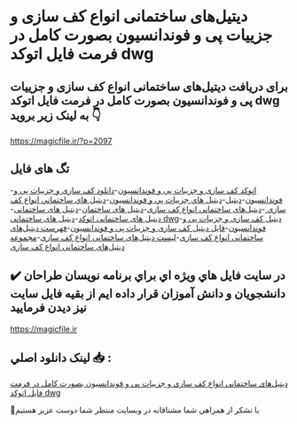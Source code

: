 # دیتیل‌های ساختمانی انواع کف سازی و جزییات پی و فوندانسیون بصورت کامل در فرمت فایل اتوکد dwg

## برای دریافت دیتیل‌های ساختمانی انواع کف سازی و جزییات پی و فوندانسیون بصورت کامل در فرمت فایل اتوکد dwg به لینک زیر بروید 👇

https://magicfile.ir/?p=2097

## تگ های فایل

-[اتوکد کف سازی و جزییات پی و فوندانسیون](https://magicfile.ir/product/%d8%af%d9%8a%d8%aa%d9%8a%d9%84-%d8%b3%d8%a7%d8%ae%d8%aa%d9%85%d8%a7%d9%86%d9%8a-%da%a9%d9%81-%d8%b3%d8%a7%d8%b2%d9%8a-%d8%ac%d8%b2%d9%8a%d9%8a%d8%a7%d8%aa-%d9%be%d9%8a-%d9%88/)-[دانلود کف سازی و جزییات پی و فوندانسیون](https://magicfile.ir/product/%d8%af%d9%8a%d8%aa%d9%8a%d9%84-%d8%b3%d8%a7%d8%ae%d8%aa%d9%85%d8%a7%d9%86%d9%8a-%da%a9%d9%81-%d8%b3%d8%a7%d8%b2%d9%8a-%d8%ac%d8%b2%d9%8a%d9%8a%d8%a7%d8%aa-%d9%be%d9%8a-%d9%88/)-[ديتيل](https://magicfile.ir/product/%d8%af%d9%8a%d8%aa%d9%8a%d9%84-%d8%b3%d8%a7%d8%ae%d8%aa%d9%85%d8%a7%d9%86%d9%8a-%da%a9%d9%81-%d8%b3%d8%a7%d8%b2%d9%8a-%d8%ac%d8%b2%d9%8a%d9%8a%d8%a7%d8%aa-%d9%be%d9%8a-%d9%88/)-[ديتيل هاي جزييات پي و فوندانسيون](https://magicfile.ir/product/%d8%af%d9%8a%d8%aa%d9%8a%d9%84-%d8%b3%d8%a7%d8%ae%d8%aa%d9%85%d8%a7%d9%86%d9%8a-%da%a9%d9%81-%d8%b3%d8%a7%d8%b2%d9%8a-%d8%ac%d8%b2%d9%8a%d9%8a%d8%a7%d8%aa-%d9%be%d9%8a-%d9%88/)-[ديتيل هاي ساختماني انواع کف سازي ](https://magicfile.ir/product/%d8%af%d9%8a%d8%aa%d9%8a%d9%84-%d8%b3%d8%a7%d8%ae%d8%aa%d9%85%d8%a7%d9%86%d9%8a-%da%a9%d9%81-%d8%b3%d8%a7%d8%b2%d9%8a-%d8%ac%d8%b2%d9%8a%d9%8a%d8%a7%d8%aa-%d9%be%d9%8a-%d9%88/)-[دیتیل‌های ساختمانی انواع کف سازی](https://magicfile.ir/product/%d8%af%d9%8a%d8%aa%d9%8a%d9%84-%d8%b3%d8%a7%d8%ae%d8%aa%d9%85%d8%a7%d9%86%d9%8a-%da%a9%d9%81-%d8%b3%d8%a7%d8%b2%d9%8a-%d8%ac%d8%b2%d9%8a%d9%8a%d8%a7%d8%aa-%d9%be%d9%8a-%d9%88/)-[دیتیل های ساختمان](https://magicfile.ir/product/%d8%af%d9%8a%d8%aa%d9%8a%d9%84-%d8%b3%d8%a7%d8%ae%d8%aa%d9%85%d8%a7%d9%86%d9%8a-%da%a9%d9%81-%d8%b3%d8%a7%d8%b2%d9%8a-%d8%ac%d8%b2%d9%8a%d9%8a%d8%a7%d8%aa-%d9%be%d9%8a-%d9%88/)-[دیتیل های ساختمانی](https://magicfile.ir/product/%d8%af%d9%8a%d8%aa%d9%8a%d9%84-%d8%b3%d8%a7%d8%ae%d8%aa%d9%85%d8%a7%d9%86%d9%8a-%da%a9%d9%81-%d8%b3%d8%a7%d8%b2%d9%8a-%d8%ac%d8%b2%d9%8a%d9%8a%d8%a7%d8%aa-%d9%be%d9%8a-%d9%88/)-[دیتیل های ساختمانی اتوکد](https://magicfile.ir/product/%d8%af%d9%8a%d8%aa%d9%8a%d9%84-%d8%b3%d8%a7%d8%ae%d8%aa%d9%85%d8%a7%d9%86%d9%8a-%da%a9%d9%81-%d8%b3%d8%a7%d8%b2%d9%8a-%d8%ac%d8%b2%d9%8a%d9%8a%d8%a7%d8%aa-%d9%be%d9%8a-%d9%88/)-[دیتیل های ساختمانی dwg](https://magicfile.ir/product/%d8%af%d9%8a%d8%aa%d9%8a%d9%84-%d8%b3%d8%a7%d8%ae%d8%aa%d9%85%d8%a7%d9%86%d9%8a-%da%a9%d9%81-%d8%b3%d8%a7%d8%b2%d9%8a-%d8%ac%d8%b2%d9%8a%d9%8a%d8%a7%d8%aa-%d9%be%d9%8a-%d9%88/)-[دیتیل کف سازی و جزییات پی و فوندانسیون](https://magicfile.ir/product/%d8%af%d9%8a%d8%aa%d9%8a%d9%84-%d8%b3%d8%a7%d8%ae%d8%aa%d9%85%d8%a7%d9%86%d9%8a-%da%a9%d9%81-%d8%b3%d8%a7%d8%b2%d9%8a-%d8%ac%d8%b2%d9%8a%d9%8a%d8%a7%d8%aa-%d9%be%d9%8a-%d9%88/)-[فایل دیتیل کف سازی و جزییات پی و فوندانسیون](https://magicfile.ir/product/%d8%af%d9%8a%d8%aa%d9%8a%d9%84-%d8%b3%d8%a7%d8%ae%d8%aa%d9%85%d8%a7%d9%86%d9%8a-%da%a9%d9%81-%d8%b3%d8%a7%d8%b2%d9%8a-%d8%ac%d8%b2%d9%8a%d9%8a%d8%a7%d8%aa-%d9%be%d9%8a-%d9%88/)-[فهرست دیتیل‌های ساختمانی انواع کف سازی](https://magicfile.ir/product/%d8%af%d9%8a%d8%aa%d9%8a%d9%84-%d8%b3%d8%a7%d8%ae%d8%aa%d9%85%d8%a7%d9%86%d9%8a-%da%a9%d9%81-%d8%b3%d8%a7%d8%b2%d9%8a-%d8%ac%d8%b2%d9%8a%d9%8a%d8%a7%d8%aa-%d9%be%d9%8a-%d9%88/)-[لیست دیتیل‌های ساختمانی انواع کف سازی](https://magicfile.ir/product/%d8%af%d9%8a%d8%aa%d9%8a%d9%84-%d8%b3%d8%a7%d8%ae%d8%aa%d9%85%d8%a7%d9%86%d9%8a-%da%a9%d9%81-%d8%b3%d8%a7%d8%b2%d9%8a-%d8%ac%d8%b2%d9%8a%d9%8a%d8%a7%d8%aa-%d9%be%d9%8a-%d9%88/)-[مجموعه دیتیل‌های ساختمانی انواع کف سازی](https://magicfile.ir/product/%d8%af%d9%8a%d8%aa%d9%8a%d9%84-%d8%b3%d8%a7%d8%ae%d8%aa%d9%85%d8%a7%d9%86%d9%8a-%da%a9%d9%81-%d8%b3%d8%a7%d8%b2%d9%8a-%d8%ac%d8%b2%d9%8a%d9%8a%d8%a7%d8%aa-%d9%be%d9%8a-%d9%88/)

## ✔️ در سايت فايل هاي ويژه اي براي برنامه نويسان طراحان دانشجويان و دانش آموزان قرار داده ايم از بقيه فايل سايت نيز ديدن فرماييد

https://magicfile.ir


## لينک دانلود اصلي 📥 :

[دیتیل‌های ساختمانی انواع کف سازی و جزییات پی و فوندانسیون بصورت کامل در فرمت فایل اتوکد dwg](https://magicfile.ir/product/%d8%af%d9%8a%d8%aa%d9%8a%d9%84-%d8%b3%d8%a7%d8%ae%d8%aa%d9%85%d8%a7%d9%86%d9%8a-%da%a9%d9%81-%d8%b3%d8%a7%d8%b2%d9%8a-%d8%ac%d8%b2%d9%8a%d9%8a%d8%a7%d8%aa-%d9%be%d9%8a-%d9%88/) 


🙏با تشکر از همراهي شما مشتاقانه در وبسایت منتظر شما دوست عزیز هستیم

